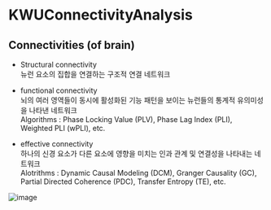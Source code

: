# KWUConnectivityAnalysis

## Connectivities (of brain)
* Structural connectivity <br>
    뉴런 요소의 집합을 연결하는 구조적 연결 네트워크
  
* functional connectivity <br>
    뇌의 여러 영역들이 동시에 활성화된 기능 패턴을 보이는 뉴런들의 통계적 유의미성을 나타낸 네트워크 <br>
    Algorithms : Phase Locking Value (PLV), Phase Lag Index (PLI), Weighted PLI (wPLI), etc.
    
* effective connectivity <br>
    하나의 신경 요소가 다른 요소에 영향을 미치는 인과 관계 및 연결성을 나타내는 네트워크 <br>
    Alotrithms : Dynamic Causal Modeling (DCM), Granger Causality (GC), Partial Directed Coherence (PDC), Transfer Entropy (TE), etc.
    
    
![image](https://user-images.githubusercontent.com/74770095/205509941-58224cc8-850f-463c-84ac-76a68361f046.png)
